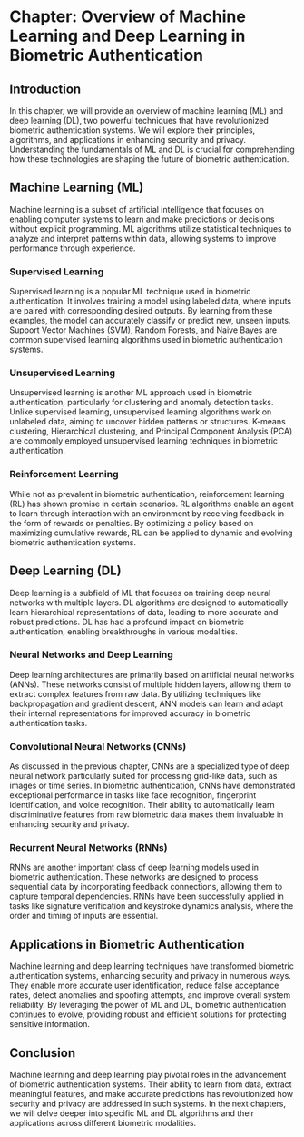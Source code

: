Chapter: Overview of Machine Learning and Deep Learning in Biometric Authentication
===================================================================================

Introduction
------------

In this chapter, we will provide an overview of machine learning (ML) and deep learning (DL), two powerful techniques that have revolutionized biometric authentication systems. We will explore their principles, algorithms, and applications in enhancing security and privacy. Understanding the fundamentals of ML and DL is crucial for comprehending how these technologies are shaping the future of biometric authentication.

Machine Learning (ML)
---------------------

Machine learning is a subset of artificial intelligence that focuses on enabling computer systems to learn and make predictions or decisions without explicit programming. ML algorithms utilize statistical techniques to analyze and interpret patterns within data, allowing systems to improve performance through experience.

### Supervised Learning

Supervised learning is a popular ML technique used in biometric authentication. It involves training a model using labeled data, where inputs are paired with corresponding desired outputs. By learning from these examples, the model can accurately classify or predict new, unseen inputs. Support Vector Machines (SVM), Random Forests, and Naive Bayes are common supervised learning algorithms used in biometric authentication systems.

### Unsupervised Learning

Unsupervised learning is another ML approach used in biometric authentication, particularly for clustering and anomaly detection tasks. Unlike supervised learning, unsupervised learning algorithms work on unlabeled data, aiming to uncover hidden patterns or structures. K-means clustering, Hierarchical clustering, and Principal Component Analysis (PCA) are commonly employed unsupervised learning techniques in biometric authentication.

### Reinforcement Learning

While not as prevalent in biometric authentication, reinforcement learning (RL) has shown promise in certain scenarios. RL algorithms enable an agent to learn through interaction with an environment by receiving feedback in the form of rewards or penalties. By optimizing a policy based on maximizing cumulative rewards, RL can be applied to dynamic and evolving biometric authentication systems.

Deep Learning (DL)
------------------

Deep learning is a subfield of ML that focuses on training deep neural networks with multiple layers. DL algorithms are designed to automatically learn hierarchical representations of data, leading to more accurate and robust predictions. DL has had a profound impact on biometric authentication, enabling breakthroughs in various modalities.

### Neural Networks and Deep Learning

Deep learning architectures are primarily based on artificial neural networks (ANNs). These networks consist of multiple hidden layers, allowing them to extract complex features from raw data. By utilizing techniques like backpropagation and gradient descent, ANN models can learn and adapt their internal representations for improved accuracy in biometric authentication tasks.

### Convolutional Neural Networks (CNNs)

As discussed in the previous chapter, CNNs are a specialized type of deep neural network particularly suited for processing grid-like data, such as images or time series. In biometric authentication, CNNs have demonstrated exceptional performance in tasks like face recognition, fingerprint identification, and voice recognition. Their ability to automatically learn discriminative features from raw biometric data makes them invaluable in enhancing security and privacy.

### Recurrent Neural Networks (RNNs)

RNNs are another important class of deep learning models used in biometric authentication. These networks are designed to process sequential data by incorporating feedback connections, allowing them to capture temporal dependencies. RNNs have been successfully applied in tasks like signature verification and keystroke dynamics analysis, where the order and timing of inputs are essential.

Applications in Biometric Authentication
----------------------------------------

Machine learning and deep learning techniques have transformed biometric authentication systems, enhancing security and privacy in numerous ways. They enable more accurate user identification, reduce false acceptance rates, detect anomalies and spoofing attempts, and improve overall system reliability. By leveraging the power of ML and DL, biometric authentication continues to evolve, providing robust and efficient solutions for protecting sensitive information.

Conclusion
----------

Machine learning and deep learning play pivotal roles in the advancement of biometric authentication systems. Their ability to learn from data, extract meaningful features, and make accurate predictions has revolutionized how security and privacy are addressed in such systems. In the next chapters, we will delve deeper into specific ML and DL algorithms and their applications across different biometric modalities.
